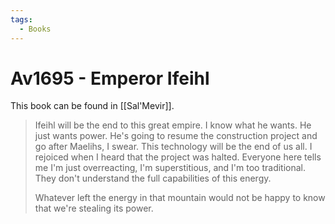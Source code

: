 ```yaml
---
tags:
  - Books
---
```


# Av1695 - Emperor Ifeihl

This book can be found in [[Sal'Mevir]].

> Ifeihl will be the end to this great empire. I know what he wants. He just wants power. He's going to resume the construction project and go after Maelihs, I swear. This technology will be the end of us all. I rejoiced when I heard that the project was halted. Everyone here tells me I'm just overreacting, I'm superstitious, and I'm too traditional. They don't understand the full capabilities of this energy.
>
> Whatever left the energy in that mountain would not be happy to know that we're stealing its power.



